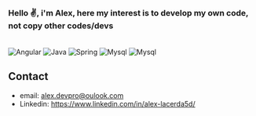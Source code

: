 ### Hello ✌️, i'm Alex, here my interest is to develop my own code, not copy other codes/devs

<div style="display: inline_block"> <br/> 
<img align="center" alt="Angular" src="https://img.shields.io/badge/Angular-DD0031?style=for-the-badge&logo=angular&logoColor=white" /> 
<img align="center" alt="Java" src="https://img.shields.io/badge/Java-ED8B00?style=for-the-badge&logo=openjdk&logoColor=white" /> 
<img align="center" alt="Spring" src="https://img.shields.io/badge/Spring-6DB33F?style=for-the-badge&logo=spring&logoColor=white" /> <img align="center" alt="Mysql" src="https://img.shields.io/badge/MySQL-00000F?style=for-the-badge&logo=mysql&logoColor=white" /> 
<img align="center" alt="Mysql" src="https://img.shields.io/badge/JavaScript-F7DF1E?style=for-the-badge&logo=javascript&logoColor=black" /> 

<div>

## Contact

- email: alex.devpro@oulook.com
- Linkedin: https://www.linkedin.com/in/alex-lacerda5d/

